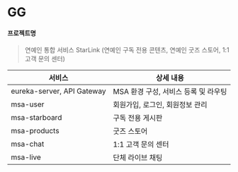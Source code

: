 # GG
#### 프로젝트명
> 연예인 통합 서비스 StarLink (연예인 구독 전용 콘텐츠, 연예인 굿즈 스토어, 1:1 고객 문의 센터)

|서비스 | 상세 내용 |
|---|---|
| eureka-server, API Gateway | MSA 환경 구성, 서비스 등록 및 라우팅 |
| msa-user | 회원가입, 로그인, 회원정보 관리 |
| msa-starboard | 구독 전용 게시판 |
| msa-products | 굿즈 스토어 |
| msa-chat | 1:1 고객 문의 센터 |
| msa-live | 단체 라이브 채팅 |
